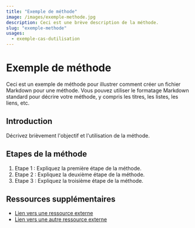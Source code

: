 ```yaml
---
title: "Exemple de méthode"
image: /images/exemple-methode.jpg
description: Ceci est une brève description de la méthode.
slug: "exemple-methode"
usages:
  - exemple-cas-dutilisation
---
```


# Exemple de méthode

Ceci est un exemple de méthode pour illustrer comment créer un fichier Markdown pour une méthode. Vous pouvez utiliser le formatage Markdown standard pour décrire votre méthode, y compris les titres, les listes, les liens, etc.

## Introduction

Décrivez brièvement l'objectif et l'utilisation de la méthode.

## Etapes de la méthode

1. Etape 1 : Expliquez la première étape de la méthode.
2. Etape 2 : Expliquez la deuxième étape de la méthode.
3. Etape 3 : Expliquez la troisième étape de la méthode.

## Ressources supplémentaires

- [Lien vers une ressource externe](https://example.com)
- [Lien vers une autre ressource externe](https://example.org)
